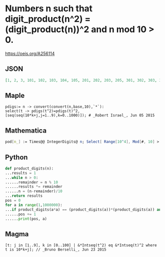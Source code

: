 # Numbers n such that digit\_product\(n^2\) \= \(digit\_product\(n\)\)^2 and n mod 10 \> 0\.
https://oeis.org/A256114
## JSON
```JSON
[1, 2, 3, 101, 102, 103, 104, 105, 201, 202, 203, 205, 301, 302, 303, 305, 401, 402, 403, 405, 501, 502, 503, 504, 505, 506, 507, 508, 509, 601, 602, 603, 605, 609, 661, 701, 702, 703, 705, 708, 709, 801, 802, 803, 805, 901, 902, 903, 905, 906, 983]
```
## Maple
```Maple
pdigs:= n -> convert(convert(n,base,10),`*`):
select(t -> pdigs(t^2)=pdigs(t)^2, [seq(seq(10*k+j,j=1..9),k=0..1000)]); # _Robert Israel_, Jun 05 2015
```
## Mathematica
```Mathematica
pod[n_] := Times@@ IntegerDigits@ n; Select[ Range[10^4], Mod[#, 10] > 0 && pod[#]^2 == pod[#^2] &] (* _Giovanni Resta_, Jun 23 2015 *)
```
## Python
```Python
def product_digits(n):
...results = 1
...while n > 0:
......remainder = n % 10
......results *= remainder
......n = (n-remainder)/10
...return results
pos = 0
for a in range(1,1000000):
...if product_digits(a*a) == (product_digits(a))*(product_digits(a)) and (a%10 > 0):
......pos += 1
......print(pos, a)
```
## Magma
```Magma
[t: j in [1..9], k in [0..100] | &*Intseq(t^2) eq &*Intseq(t)^2 where t is 10*k+j]; // _Bruno Berselli_, Jun 23 2015
```
